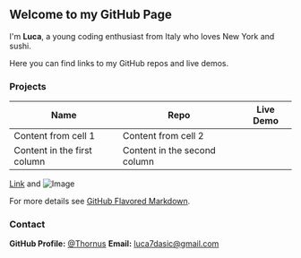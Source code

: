 ## Welcome to my GitHub Page

I'm **Luca**, a young coding enthusiast from Italy who loves New York and sushi.

Here you can find links to my GitHub repos and live demos.

### Projects

Name         |     Repo     |   Live Demo  
------------ | -------------| -------------
Content from cell 1 | Content from cell 2 |
Content in the first column | Content in the second column |



[Link](url) and ![Image](src)

For more details see [GitHub Flavored Markdown](https://guides.github.com/features/mastering-markdown/).

### Contact

**GitHub Profile:** [@Thornus](https://github.com/Thornus)
**Email:** luca7dasic@gmail.com
